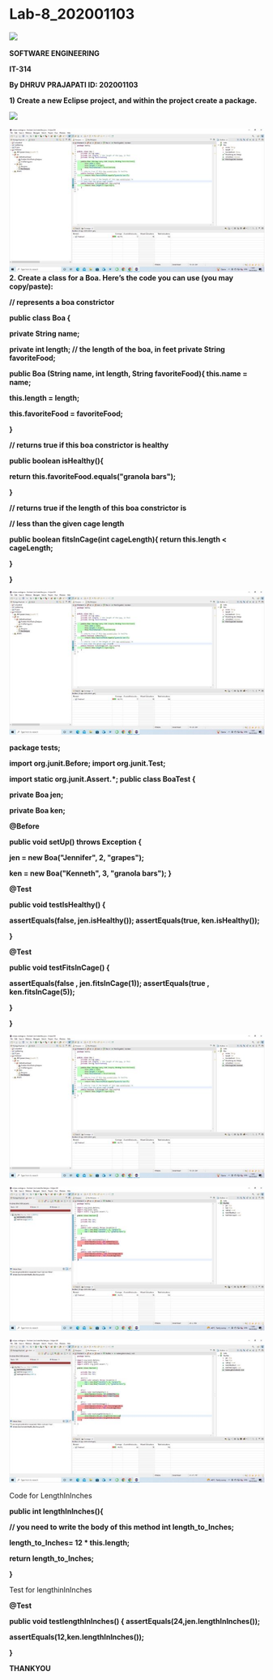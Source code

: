 # Lab-8_202001103
![](Aspose.Words.91d71df4-0989-468b-ab38-40923955806d.001.png)

**SOFTWARE ENGINEERING**

**IT-314**

**By DHRUV PRAJAPATI ID: 202001103**

**1) Create a new Eclipse project, and within the project create a package.**

![](images/Aspose.Words.91d71df4-0989-468b-ab38-40923955806d.002.png)

![](images/Aspose.Words.91d71df4-0989-468b-ab38-40923955806d.003.jpeg)**2. Create a class for a Boa. Here’s the code you can use (you may copy/paste):**

**// represents a boa constrictor**

**public class Boa {**

**private String name;**

**private int length; // the length of the boa, in feet private String favoriteFood;**

**public Boa (String name, int length, String favoriteFood){ this.name = name;**

**this.length = length;**

**this.favoriteFood = favoriteFood;**

**}**

**// returns true if this boa constrictor is healthy**

**public boolean isHealthy(){**

**return this.favoriteFood.equals("granola bars");**

**}**

**// returns true if the length of this boa constrictor is**

**// less than the given cage length**

**public boolean fitsInCage(int cageLength){ return this.length < cageLength;**

**}**

**}**

![](images/Aspose.Words.91d71df4-0989-468b-ab38-40923955806d.004.jpeg)

**package tests;**

**import org.junit.Before; import org.junit.Test;**

**import static org.junit.Assert.\*; public class BoaTest {**

**private Boa jen;**

**private Boa ken;**

**@Before**

**public void setUp() throws Exception {**

**jen = new Boa("Jennifer", 2, "grapes");**

**ken = new Boa("Kenneth", 3, "granola bars"); }**

**@Test**

**public void testIsHealthy() {**

**assertEquals(false, jen.isHealthy()); assertEquals(true, ken.isHealthy());**

**}**

**@Test**

**public void testFitsInCage() {**

**assertEquals(false , jen.fitsInCage(1)); assertEquals(true , ken.fitsInCage(5));**

**}**

**}**

![](images/Aspose.Words.91d71df4-0989-468b-ab38-40923955806d.004.jpeg)

![](images/Aspose.Words.91d71df4-0989-468b-ab38-40923955806d.005.jpeg)

![](images/Aspose.Words.91d71df4-0989-468b-ab38-40923955806d.006.jpeg)

Code for LengthInInches

**public int lengthInInches(){**

**// you need to write the body of this method int length\_to\_Inches;**

**length\_to\_Inches= 12 \* this.length;**

**return length\_to\_Inches;**

**}**

Test for lengthinInInches

**@Test**

**public void testlengthInInches() { assertEquals(24,jen.lengthInInches());**

**assertEquals(12,ken.lengthInInches());**

**}**

**THANKYOU**
